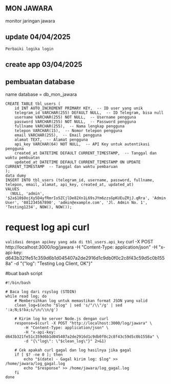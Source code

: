 ## MON JAWARA

monitor jaringan jawara
## update 04/04/2025
```
Perbaiki logika login
```
## create app 03/04/2025
## pembuatan database

name database = db_mon_jawara

```
CREATE TABLE tbl_users (
    id INT AUTO_INCREMENT PRIMARY KEY,  -- ID user yang unik
    telegram_id VARCHAR(255) DEFAULT NULL,  -- ID Telegram, bisa null
    username VARCHAR(255) NOT NULL,  -- Username pengguna
    password VARCHAR(255) NOT NULL,  -- Password pengguna
    fullname VARCHAR(255),  -- Nama lengkap pengguna
    telepon VARCHAR(15),  -- Nomor telepon pengguna
    email VARCHAR(255),  -- Email pengguna
    alamat TEXT,  -- Alamat pengguna
    api_key VARCHAR(64) NOT NULL,  -- API Key untuk autentikasi pengguna
    created_at DATETIME DEFAULT CURRENT_TIMESTAMP,  -- Tanggal dan waktu pembuatan
    updated_at DATETIME DEFAULT CURRENT_TIMESTAMP ON UPDATE CURRENT_TIMESTAMP  -- Tanggal dan waktu pembaruan
);
data dumy
INSERT INTO tbl_users (telegram_id, username, password, fullname, telepon, email, alamat, api_key, created_at, updated_at)
VALUES
  (NULL, 'admin', '$2a$10$OojXy5D4yfRmrIo5ZCjlDe82Xn1L69sJYm6zzsGpKUEuZRjJ.qRra', 'Admin User', '081234567890', 'admin@example.com', 'Jl. Admin No. 1', 'Testing1234', NOW(), NOW());

```

# request log api curl
`validasi dengan apikey yang ada di tbl_users.api_key`
curl -X POST http://localhost:3000/log/jawara -H "Content-Type: application/json" -H "x-api-key: d643b321fe51c359d6b1d045407a2de2916d1c9db0f0c2c8f43c59d5c0b1558a" -d "{"log": "Testing Log Client, OK\"}"

#buat bash script
```
#!/bin/bash

# Baca log dari rsyslog (STDIN)
while read log; do
    # Membersihkan log untuk memastikan format JSON yang valid
    clean_log=$(echo "$log" | sed 's/"/\\"/g' | sed ':a;N;$!ba;s/\n/\\n/g')

    # Kirim log ke server Node.js dengan curl
    response=$(curl -X POST "http://localhost:3000/log/jawara" \
        -H "Content-Type: application/json" \
        -H "x-api-key: d643b321fe51c359d6b1d045407a2de2916d1c9db0f0c2c8f43c59d5c0b1558a" \
        -d "{\"log\": \"$clean_log\"}" 2>&1)

    # Cek apakah curl gagal dan log hasilnya jika gagal
    if [ $? -ne 0 ]; then
        echo "$(date) - Gagal kirim log: $log" >> /home/jawara/log_gagal.log
        echo "$response" >> /home/jawara/log_gagal.log
    fi
done
```

